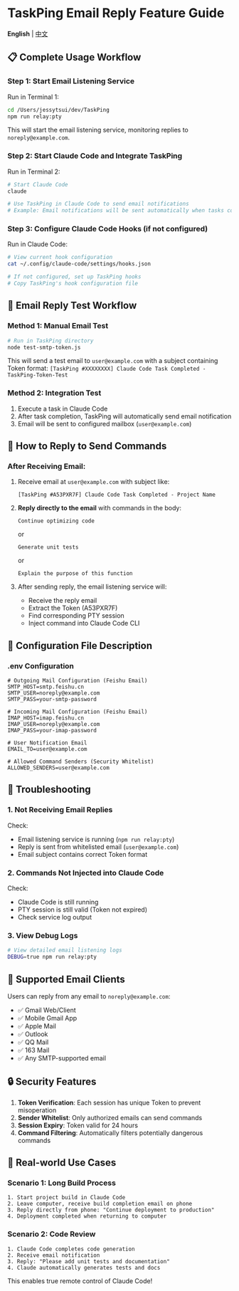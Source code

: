 # TaskPing Email Reply Feature Guide

**English** | [中文](./HOW_TO_USE_EMAIL_REPLY_ZH.md)

## 📋 Complete Usage Workflow

### Step 1: Start Email Listening Service

Run in Terminal 1:

```bash
cd /Users/jessytsui/dev/TaskPing
npm run relay:pty
```

This will start the email listening service, monitoring replies to `noreply@example.com`.

### Step 2: Start Claude Code and Integrate TaskPing

Run in Terminal 2:

```bash
# Start Claude Code
claude

# Use TaskPing in Claude Code to send email notifications
# Example: Email notifications will be sent automatically when tasks complete
```

### Step 3: Configure Claude Code Hooks (if not configured)

Run in Claude Code:

```bash
# View current hook configuration
cat ~/.config/claude-code/settings/hooks.json

# If not configured, set up TaskPing hooks
# Copy TaskPing's hook configuration file
```

## 📧 Email Reply Test Workflow

### Method 1: Manual Email Test

```bash
# Run in TaskPing directory
node test-smtp-token.js
```

This will send a test email to `user@example.com` with a subject containing Token format:
`[TaskPing #XXXXXXXX] Claude Code Task Completed - TaskPing-Token-Test`

### Method 2: Integration Test

1. Execute a task in Claude Code
2. After task completion, TaskPing will automatically send email notification
3. Email will be sent to configured mailbox (`user@example.com`)

## 💌 How to Reply to Send Commands

### After Receiving Email:

1. Receive email at `user@example.com` with subject like:

   ```
   [TaskPing #A53PXR7F] Claude Code Task Completed - Project Name
   ```

2. **Reply directly to the email** with commands in the body:

   ```
   Continue optimizing code
   ```

   or

   ```
   Generate unit tests
   ```

   or

   ```
   Explain the purpose of this function
   ```

3. After sending reply, the email listening service will:
   - Receive the reply email
   - Extract the Token (A53PXR7F)
   - Find corresponding PTY session
   - Inject command into Claude Code CLI

## 🔧 Configuration File Description

### .env Configuration

```env
# Outgoing Mail Configuration (Feishu Email)
SMTP_HOST=smtp.feishu.cn
SMTP_USER=noreply@example.com
SMTP_PASS=your-smtp-password

# Incoming Mail Configuration (Feishu Email)
IMAP_HOST=imap.feishu.cn
IMAP_USER=noreply@example.com
IMAP_PASS=your-imap-password

# User Notification Email
EMAIL_TO=user@example.com

# Allowed Command Senders (Security Whitelist)
ALLOWED_SENDERS=user@example.com
```

## 🐛 Troubleshooting

### 1. Not Receiving Email Replies

Check:

- Email listening service is running (`npm run relay:pty`)
- Reply is sent from whitelisted email (`user@example.com`)
- Email subject contains correct Token format

### 2. Commands Not Injected into Claude Code

Check:

- Claude Code is still running
- PTY session is still valid (Token not expired)
- Check service log output

### 3. View Debug Logs

```bash
# View detailed email listening logs
DEBUG=true npm run relay:pty
```

## 📱 Supported Email Clients

Users can reply from any email to `noreply@example.com`:

- ✅ Gmail Web/Client
- ✅ Mobile Gmail App
- ✅ Apple Mail
- ✅ Outlook
- ✅ QQ Mail
- ✅ 163 Mail
- ✅ Any SMTP-supported email

## 🔒 Security Features

1. **Token Verification**: Each session has unique Token to prevent misoperation
2. **Sender Whitelist**: Only authorized emails can send commands
3. **Session Expiry**: Token valid for 24 hours
4. **Command Filtering**: Automatically filters potentially dangerous commands

## 🎯 Real-world Use Cases

### Scenario 1: Long Build Process

```
1. Start project build in Claude Code
2. Leave computer, receive build completion email on phone
3. Reply directly from phone: "Continue deployment to production"
4. Deployment completed when returning to computer
```

### Scenario 2: Code Review

```
1. Claude Code completes code generation
2. Receive email notification
3. Reply: "Please add unit tests and documentation"
4. Claude automatically generates tests and docs
```

This enables true remote control of Claude Code!
